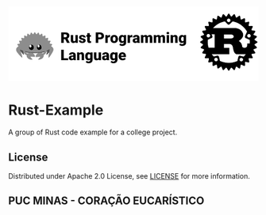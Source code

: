 <a id="top"></a>
![RustBanner](assets/Rust_Banner.png)

# Rust-Example
A group of Rust code example for a college project.

## License
Distributed under Apache 2.0 License, see [LICENSE](LICENSE) for more information.

## PUC MINAS - CORAÇÃO EUCARÍSTICO
